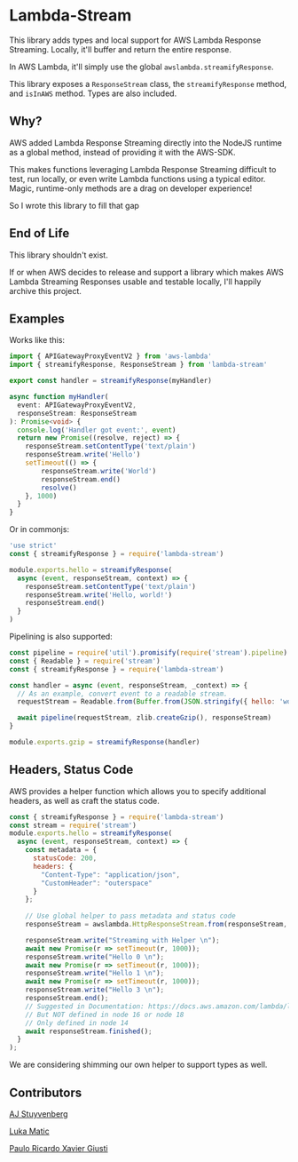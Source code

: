 # Lambda-Stream

This library adds types and local support for AWS Lambda Response Streaming. Locally, it'll buffer and return the entire response.

In AWS Lambda, it'll simply use the global `awslambda.streamifyResponse`.

This library exposes a `ResponseStream` class, the `streamifyResponse` method, and `isInAWS` method. Types are also included.

## Why?

AWS added Lambda Response Streaming directly into the NodeJS runtime as a global method, instead of providing it with the AWS-SDK.

This makes functions leveraging Lambda Response Streaming difficult to test, run locally, or even write Lambda functions using a typical editor. Magic, runtime-only methods are a drag on developer experience!

So I wrote this library to fill that gap

## End of Life

This library shouldn't exist.

If or when AWS decides to release and support a library which makes AWS Lambda Streaming Responses usable and testable locally, I'll happily archive this project.

## Examples

Works like this:

```typescript
import { APIGatewayProxyEventV2 } from 'aws-lambda'
import { streamifyResponse, ResponseStream } from 'lambda-stream'

export const handler = streamifyResponse(myHandler)

async function myHandler(
  event: APIGatewayProxyEventV2,
  responseStream: ResponseStream
): Promise<void> {
  console.log('Handler got event:', event)
  return new Promise((resolve, reject) => {
    responseStream.setContentType('text/plain')
    responseStream.write('Hello')
    setTimeout(() => {
        responseStream.write('World')
        responseStream.end()
        resolve()
    }, 1000)
  }
}
```

Or in commonjs:

```javascript
'use strict'
const { streamifyResponse } = require('lambda-stream')

module.exports.hello = streamifyResponse(
  async (event, responseStream, context) => {
    responseStream.setContentType('text/plain')
    responseStream.write('Hello, world!')
    responseStream.end()
  }
)
```

Pipelining is also supported:

```javascript
const pipeline = require('util').promisify(require('stream').pipeline)
const { Readable } = require('stream')
const { streamifyResponse } = require('lambda-stream')

const handler = async (event, responseStream, _context) => {
  // As an example, convert event to a readable stream.
  requestStream = Readable.from(Buffer.from(JSON.stringify({ hello: 'world' })))

  await pipeline(requestStream, zlib.createGzip(), responseStream)
}

module.exports.gzip = streamifyResponse(handler)
```

## Headers, Status Code
AWS provides a helper function which allows you to specify additional headers, as well as craft the status code.

```javascript
const { streamifyResponse } = require('lambda-stream')
const stream = require('stream')
module.exports.hello = streamifyResponse(
  async (event, responseStream, context) => {
    const metadata = {
      statusCode: 200,
      headers: {
        "Content-Type": "application/json",
        "CustomHeader": "outerspace"
      }
    };
    
    // Use global helper to pass metadata and status code
    responseStream = awslambda.HttpResponseStream.from(responseStream, metadata);

    responseStream.write("Streaming with Helper \n");
    await new Promise(r => setTimeout(r, 1000));
    responseStream.write("Hello 0 \n");
    await new Promise(r => setTimeout(r, 1000));
    responseStream.write("Hello 1 \n");
    await new Promise(r => setTimeout(r, 1000));
    responseStream.write("Hello 3 \n");
    responseStream.end();
    // Suggested in Documentation: https://docs.aws.amazon.com/lambda/latest/dg/response-streaming-tutorial.html
    // But NOT defined in node 16 or node 18
    // Only defined in node 14
    await responseStream.finished();
  }
);
```

We are considering shimming our own helper to support types as well.

## Contributors
[AJ Stuyvenberg](https://github.com/astuyve)

[Luka Matic](https://github.com/maticluka999)

[Paulo Ricardo Xavier Giusti](https://github.com/prxg22)
